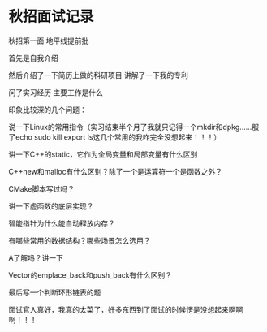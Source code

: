 # 秋招面试记录

秋招第一面 地平线提前批

  

首先是自我介绍

然后介绍了一下简历上做的科研项目 讲解了一下我的专利

问了实习经历 主要工作是什么

印象比较深的几个问题：

说一下Linux的常用指令（实习结束半个月了我就只记得一个mkdir和dpkg……服了echo sudo kill export ls这几个常用的我咋完全没想起来！！！）

讲一下C++的static，它作为全局变量和局部变量有什么区别

C++new和malloc有什么区别？除了一个是运算符一个是函数之外？

CMake脚本写过吗？

讲一下虚函数的底层实现？

智能指针为什么能自动释放内存？

有哪些常用的数据结构？哪些场景怎么选用？

A了解吗？讲一下

Vector的emplace_back和push_back有什么区别？

最后写一个判断环形链表的题

  

面试官人真好，我真的太菜了，好多东西到了面试的时候愣是没想起来啊啊啊！！！